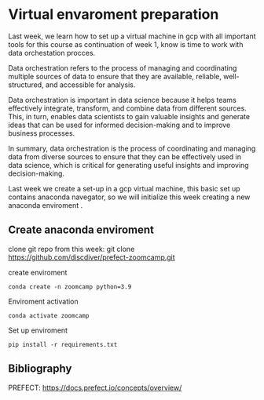 # Virtual envaroment preparation

Last week, we learn how to set up a virtual machine in gcp with all important tools for this course
as continuation of week 1, know is time to work with data orchestation procces.

Data orchestration refers to the process of managing and coordinating multiple sources of data to ensure that they are available, reliable, well-structured, and accessible for analysis.

Data orchestration is important in data science because it helps teams effectively integrate, transform, and combine data from different sources. This, in turn, enables data scientists to gain valuable insights and generate ideas that can be used for informed decision-making and to improve business processes.

In summary, data orchestration is the process of coordinating and managing data from diverse sources to ensure that they can be effectively used in data science, which is critical for generating useful insights and improving decision-making.

Last week we create a set-up in a gcp virtual machine, this basic set up contains anaconda navegator, so we will initialize this week creating a new anaconda enviroment .

## Create anaconda enviroment 
clone git repo from this week:
git clone https://github.com/discdiver/prefect-zoomcamp.git

create enviroment

    conda create -n zoomcamp python=3.9

Enviroment activation

    conda activate zoomcamp

Set up enviroment

    pip install -r requirements.txt


## Bibliography

PREFECT: https://docs.prefect.io/concepts/overview/